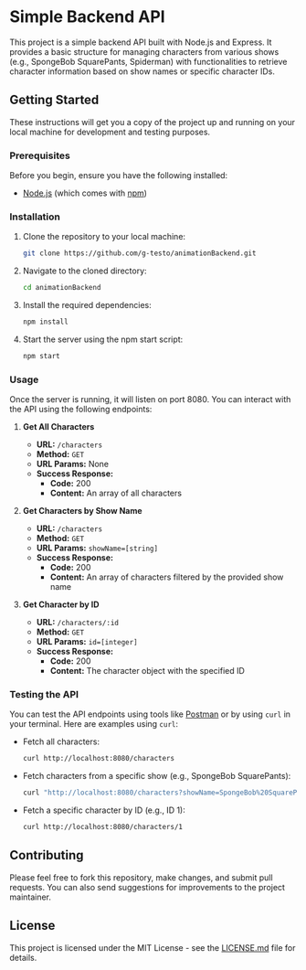 
# Simple Backend API

This project is a simple backend API built with Node.js and Express. It provides a basic structure for managing characters from various shows (e.g., SpongeBob SquarePants, Spiderman) with functionalities to retrieve character information based on show names or specific character IDs.

## Getting Started

These instructions will get you a copy of the project up and running on your local machine for development and testing purposes.

### Prerequisites

Before you begin, ensure you have the following installed:
- [Node.js](https://nodejs.org/en/download/) (which comes with [npm](http://npmjs.com))

### Installation

1. Clone the repository to your local machine:
   ```bash
   git clone https://github.com/g-testo/animationBackend.git
   ```
2. Navigate to the cloned directory:
   ```bash
   cd animationBackend
   ```
3. Install the required dependencies:
   ```bash
   npm install
   ```
4. Start the server using the npm start script:
   ```bash
   npm start
   ```

### Usage

Once the server is running, it will listen on port 8080. You can interact with the API using the following endpoints:

1. **Get All Characters**  
   - **URL:** `/characters`
   - **Method:** `GET`
   - **URL Params:** None
   - **Success Response:**
     - **Code:** 200
     - **Content:** An array of all characters

2. **Get Characters by Show Name**  
   - **URL:** `/characters`
   - **Method:** `GET`
   - **URL Params:** `showName=[string]`
   - **Success Response:**
     - **Code:** 200
     - **Content:** An array of characters filtered by the provided show name

3. **Get Character by ID**  
   - **URL:** `/characters/:id`
   - **Method:** `GET`
   - **URL Params:** `id=[integer]`
   - **Success Response:**
     - **Code:** 200
     - **Content:** The character object with the specified ID

### Testing the API

You can test the API endpoints using tools like [Postman](https://www.postman.com/) or by using `curl` in your terminal. Here are examples using `curl`:

- Fetch all characters:
  ```bash
  curl http://localhost:8080/characters
  ```

- Fetch characters from a specific show (e.g., SpongeBob SquarePants):
  ```bash
  curl "http://localhost:8080/characters?showName=SpongeBob%20SquarePants"
  ```

- Fetch a specific character by ID (e.g., ID 1):
  ```bash
  curl http://localhost:8080/characters/1
  ```

## Contributing

Please feel free to fork this repository, make changes, and submit pull requests. You can also send suggestions for improvements to the project maintainer.

## License

This project is licensed under the MIT License - see the [LICENSE.md](LICENSE.md) file for details.
